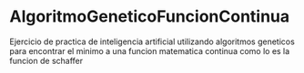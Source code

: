 # AlgoritmoGeneticoFuncionContinua
Ejercicio de practica de inteligencia artificial
utilizando algoritmos geneticos para encontrar el minimo a una funcion matematica continua como lo es la funcion de schaffer
